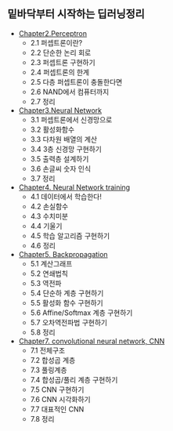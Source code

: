 ## 밑바닥부터 시작하는 딥러닝정리
- [Chapter2.Perceptron](https://www.notion.so/Chapter2-Perceptron-47e2bde2a18245778cbcd0f1fa44037c)
  - 2.1 퍼셉트론이란?
  - 2.2 단순한 논리 회로
  - 2.3 퍼셉트론 구현하기
  - 2.4 퍼셉트론의 한계
  - 2.5 다층 퍼셉트론이 충돌한다면
  - 2.6 NAND에서 컴퓨터까지
  - 2.7 정리
- [Chapter3.Neural Network](https://www.notion.so/Chapter3-Neural-Network-670e67b693cf48b697d46cc19e7b13ed)
  - 3.1 퍼셉트론에서 신경망으로
  - 3.2 활성화함수
  - 3.3 다차원 배열의 계산
  - 3.4 3층 신경망 구현하기
  - 3.5 출력층 설계하기
  - 3.6 손글씨 숫자 인식
  - 3.7 정리
- [Chapter4. Neural Network training](https://www.notion.so/Chapter4-Neural-Network-training-9b68c94350f746b096e83a7cf79cca6e)
  - 4.1 데이터에서 학습한다!
  - 4.2 손실함수
  - 4.3 수치미분
  - 4.4 기울기
  - 4.5 학습 알고리즘 구현하기
  - 4.6 정리
- [Chapter5. Backpropagation](https://www.notion.so/Chapter5-Backpropagation-dcc562f87b0a455da43d0a45c87f1ccc)
  - 5.1 계산그래프
  - 5.2 연쇄법칙
  - 5.3 역전파
  - 5.4 단순하 계층 구현하기
  - 5.5 활성화 함수 구현하기
  - 5.6 Affine/Softmax 계층 구현하기
  - 5.7 오차역전파법 구현하기
  - 5.8 정리
- [Chapter7. convolutional neural network, CNN](https://www.notion.so/Chapter7-convolutional-neural-network-CNN-ea9194d6ce5d4619a3856fff68446739)
  - 7.1 전체구조
  - 7.2 합성곱 계층
  - 7.3 풀링계층
  - 7.4 합성곱/풀리 계층 구현하기
  - 7.5 CNN 구현하기
  - 7.6 CNN 시각화하기
  - 7.7 대표적인 CNN
  - 7.8 정리
